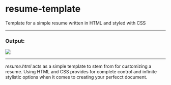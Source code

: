 # resume-template
Template for a simple resume written in HTML and styled with CSS

---

<h3>Output:</h3>

![](https://magarenzo.com/imgs/template.png)

---

*resume.html* acts as a simple template to stem from for customizing a resume. Using HTML and CSS provides for complete control and infinite stylistic options when it comes to creating your perfecct document.
